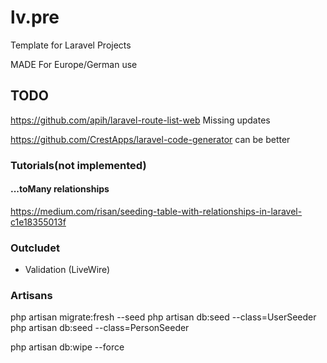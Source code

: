# lv.pre

Template for Laravel Projects

MADE For Europe/German use

## TODO

<https://github.com/apih/laravel-route-list-web>
Missing updates

<https://github.com/CrestApps/laravel-code-generator>
can be better

### Tutorials(not implemented)

#### ...toMany relationships

<https://medium.com/risan/seeding-table-with-relationships-in-laravel-c1e18355013f>

### Outcludet

- Validation (LiveWire)

### Artisans

php artisan migrate:fresh --seed
php artisan db:seed --class=UserSeeder
php artisan db:seed --class=PersonSeeder

php artisan db:wipe --force
